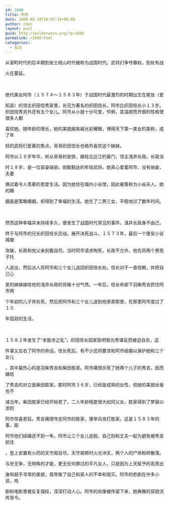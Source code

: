 ```yaml
---
id: 1048
title: 阿市
date: 2008-08-18T10:07:14+00:00
author: chen
layout: post
guid: http://wilderwein.org/?p=1048
permalink: /1048.html
categories:
  - 扯淡
---
```

从室町时代的后半期到安土桃山时代被称为战国时代。武将们争夺霸权，到处有战
  
火在蔓延。
  
　　

绝代美女阿市（１５７４～１５８３年）于战国时代最激烈的时期出生在尾张（爱
  
知县）的领主织田信秀家里，长兄为著名的织田信长，阿市比织田信长小１３岁。织田信秀另外还有五个女儿。阿市从小就十分可爱，伶俐，其温顺而开朗的性格使很多人都
  
喜欢她。随年龄的增长，她的美貌越来越光彩耀眼，博得天下第一美女的美称，成了年
  
轻的武将们爱慕的焦点。哥哥织田信长也格外喜欢这个妹妹。

阿市以１６岁年华，听从哥哥的安排，嫁给北近江的豪门，领主浅井长政。长政当
  
时１８岁，是一位容姿端丽，刚毅豁达的年轻武将。她真心爱着阿市，没有纳妾，夫妻
  
俩过着令人羡慕的恩爱生活。因为她住在城内小谷馆，因此被尊称为小谷夫人。她的婚
  
姻虽是策略婚姻，却得到了幸福的生活。她生了二男三女，平稳地过了数年时间。
  
　　

然而这种幸福并未持续多久，便发生了战国时代常见的事件。浅井长政身不由己，
  
终于与阿市的兄长织田信长交战，展开决死战斗。１５７３年，最后一个堡垒小谷城被
  
攻破，长政和他父亲剖腹自尽。当时阿市请求殉死，长政不允许。他先将两个男孩子托
  
人逃出，然后派人将阿市和三个女儿送回织田信长处。信长对于一直信赖，并把自己心
  
爱的妹妹嫁给他的浅井长政的背叛十分气愤。一年后，信长命部下羽柴秀吉抓住阿市两
  
个年幼的儿子并处死，然后把阿市和三个女儿送到他弟弟那里，在那里阿市度过了１０
  
年孤寂的生活。
  
　　

１５８２年发生了“本能寺之乱”。织田信长因家臣明智光秀谋反而被迫自杀，这
  
件事又左右了阿市的命运。信长死后，有不少武将要求和阿市结婚以保护她和三个女儿
  
，其中最热心的是羽柴秀吉和柴田胜家。阿市痛恨杀死了她两个儿子的秀吉，因而嫁给
  
了秀吉的对立面柴田胜家。那时阿市３６岁，已经是成熟的女性，但她的美貌丝毫也不
  
减当年。柴田胜家已经开始老了，二人年龄相差很大如同父女，胜家得到了梦寐以求的
  
阿市惊喜若狂。秀吉痛恨夺走阿市的胜家，便举兵攻打胜家。这是１５８３年的事，距
  
阿市他们结婚还不到一年。阿市让三个女儿逃脱，自己则和丈夫一起为避免被秀吉抓住
  
，登上安置有火药的天守阁自尽。天守阁顿时火光冲天，两个人的尸体粉碎散落。

与世无争，无特殊的才能，更无任何罪过的平凡女人，只是因为上天赋予的高贵出
  
身和超乎寻常的美貌，竟导致了自己和家人的不幸和毁灭。阿市的悲剧在许多小说，戏
  
剧和电影里被反复描绘，深深打动人心。阿市的肖像被传留下来，她典雅的容貌流传至今。